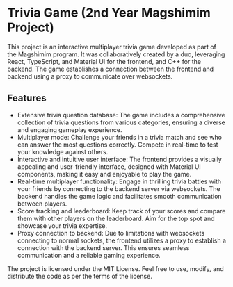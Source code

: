 # Trivia Game (2nd Year Magshimim Project)

This project is an interactive multiplayer trivia game developed as part of the Magshimim program. It was collaboratively created by a duo, leveraging React, TypeScript, and Material UI for the frontend, and C++ for the backend. The game establishes a connection between the frontend and backend using a proxy to communicate over websockets.

## Features

* Extensive trivia question database: The game includes a comprehensive collection of trivia questions from various categories, ensuring a diverse and engaging gameplay experience.
* Multiplayer mode: Challenge your friends in a trivia match and see who can answer the most questions correctly. Compete in real-time to test your knowledge against others.
* Interactive and intuitive user interface: The frontend provides a visually appealing and user-friendly interface, designed with Material UI components, making it easy and enjoyable to play the game.
* Real-time multiplayer functionality: Engage in thrilling trivia battles with your friends by connecting to the backend server via websockets. The backend handles the game logic and facilitates smooth communication between players.
* Score tracking and leaderboard: Keep track of your scores and compare them with other players on the leaderboard. Aim for the top spot and showcase your trivia expertise.
* Proxy connection to backend: Due to limitations with websockets connecting to normal sockets, the frontend utilizes a proxy to establish a connection with the backend server. This ensures seamless communication and a reliable gaming experience.


The project is licensed under the MIT License. Feel free to use, modify, and distribute the code as per the terms of the license.
